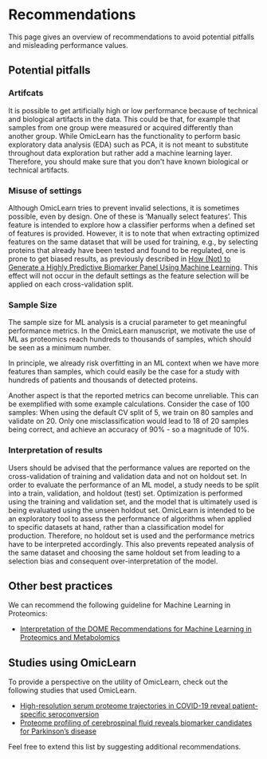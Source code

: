# Recommendations

This page gives an overview of recommendations to avoid potential pitfalls and misleading performance values.

## Potential pitfalls 

### Artifcats
It is possible to get artificially high or low performance because of technical and biological artifacts in the data. This could be that, for example that samples from one group were measured or acquired differently than another group. While OmicLearn has the functionality to perform basic exploratory data analysis (EDA) such as PCA, it is not meant to substitute throughout data exploration but rather add a machine learning layer. Therefore, you should make sure that you don't have known biological or technical artifacts.

### Misuse of settings
Although OmicLearn tries to prevent invalid selections, it is sometimes possible, even by design. One of these is ‘Manually select features’. This feature is intended to explore how a classifier performs when a defined set of features is provided. However, it is to note that when extracting optimized features on the same dataset that will be used for training, e.g., by selecting proteins that already have been tested and found to be regulated, one is prone to get biased results, as previously described in 
[How (Not) to Generate a Highly Predictive Biomarker Panel Using Machine Learning](https://pubs.acs.org/doi/10.1021/acs.jproteome.2c00117). This effect will not occur in the default settings as the feature selection will be applied on each cross-validation split. 

### Sample Size
The sample size for ML analysis is a crucial parameter to get meaningful performance metrics. In the OmicLearn manuscript, we motivate the use of ML as proteomics reach hundreds to thousands of samples, which should be seen as a minimum number.

In principle, we already risk overfitting in an ML context when we have more features than samples, which could easily be the case for a study with hundreds of patients and thousands of detected proteins. 

Another aspect is that the reported metrics can become unreliable. This can be exemplified with some example calculations.
Consider the case of 100 samples: When using the default CV split of 5, we train on 80 samples and validate on 20. Only one misclassification would lead to 18 of 20 samples being correct, and achieve an accuracy of 90% - so a magnitude of 10%.

### Interpretation of results

Users should be advised that the performance values are reported on the cross-validation of training and validation data and not on holdout set.
In order to evaluate the performance of an ML model, a study needs to be split into a train, validation, and holdout (test) set. Optimization is performed using the training and validation set, and the model that is ultimately used is being evaluated using the unseen holdout set. OmicLearn is intended to be an exploratory tool to assess the performance of algorithms when applied to specific datasets at hand, rather than a classification model for production. Therefore, no holdout set is used and the performance metrics have to be interpreted accordingly. This also prevents repeated analysis of the same dataset and choosing the same holdout set from leading to a selection bias and consequent over-interpretation of the model. 

## Other best practices

We can recommend the following guideline for Machine Learning in Proteomics:
 - [Interpretation of the DOME Recommendations for Machine Learning in Proteomics and Metabolomics](https://pubs.acs.org/doi/10.1021/acs.jproteome.1c00900)

## Studies using OmicLearn

To provide a perspective on the utility of OmicLearn, check out the following studies that used OmicLearn.

- [High-resolution serum proteome trajectories in COVID-19 reveal patient-specific seroconversion](https://www.embopress.org/doi/full/10.15252/emmm.202114167)
- [Proteome profiling of cerebrospinal fluid reveals biomarker candidates for Parkinson’s disease](https://doi.org/10.1016/j.xcrm.2022.100661)


Feel free to extend this list by suggesting additional recommendations.

